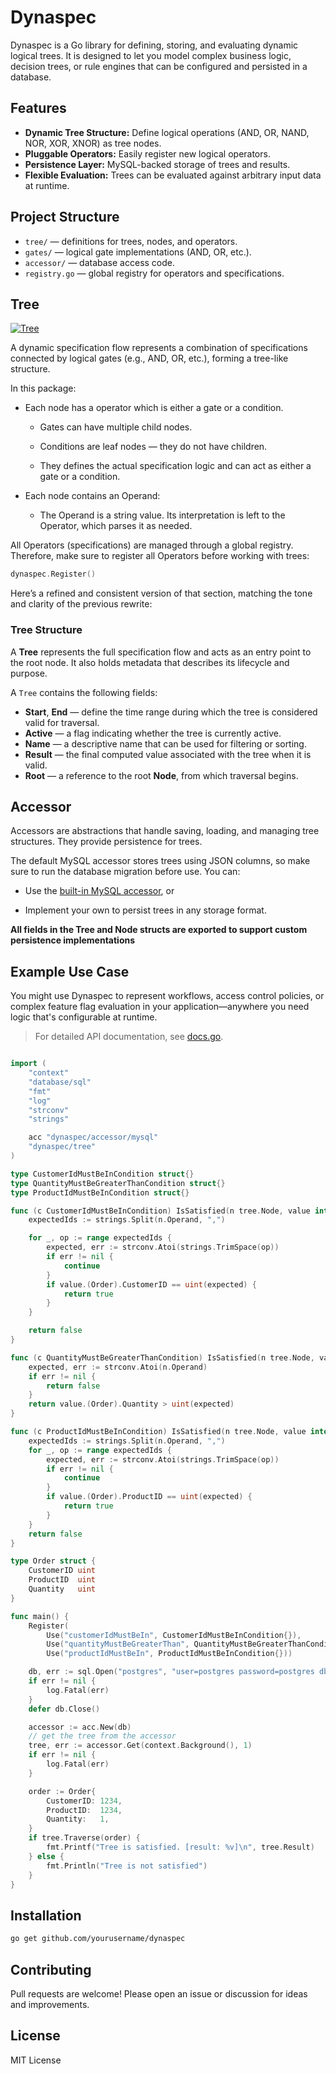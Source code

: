 # Dynaspec

Dynaspec is a Go library for defining, storing, and evaluating dynamic logical trees. It is designed to let you model complex business logic, decision trees, or rule engines that can be configured and persisted in a database.

## Features

- **Dynamic Tree Structure:** Define logical operations (AND, OR, NAND, NOR, XOR, XNOR) as tree nodes.
- **Pluggable Operators:** Easily register new logical operators.
- **Persistence Layer:** MySQL-backed storage of trees and results.
- **Flexible Evaluation:** Trees can be evaluated against arbitrary input data at runtime.

## Project Structure

- `tree/` — definitions for trees, nodes, and operators.
- `gates/` — logical gate implementations (AND, OR, etc.).
- `accessor/` — database access code.
- `registry.go` — global registry for operators and specifications.

## Tree

[![Tree](./diagram.png)](./diagram.png)

A dynamic specification flow represents a combination of specifications connected by logical gates (e.g., AND, OR, etc.), forming a tree-like structure.

In this package:

- Each node has a operator which is either a gate or a condition.

	- Gates can have multiple child nodes.

	- Conditions are leaf nodes — they do not have children.

	- They defines the actual specification logic and can act as either a gate or a condition.

- Each node contains an Operand:

	- The Operand is a string value. Its interpretation is left to the Operator, which parses it as needed.


All Operators (specifications) are managed through a global registry. Therefore, make sure to register all Operators before working with trees:

```go
dynaspec.Register()
```

Here’s a refined and consistent version of that section, matching the tone and clarity of the previous rewrite:

### Tree Structure

A **Tree** represents the full specification flow and acts as an entry point to the root node.
It also holds metadata that describes its lifecycle and purpose.

A `Tree` contains the following fields:

* **Start**, **End** — define the time range during which the tree is considered valid for traversal.
* **Active** — a flag indicating whether the tree is currently active.
* **Name** — a descriptive name that can be used for filtering or sorting.
* **Result** — the final computed value associated with the tree when it is valid.
* **Root** — a reference to the root **Node**, from which traversal begins.


## Accessor

Accessors are abstractions that handle saving, loading, and managing tree structures. They provide persistence for trees.

The default MySQL accessor stores trees using JSON columns, so make sure to run the database migration before use. You can:

- Use the [built-in MySQL accessor](../accessor/mysql/readme.md), or

- Implement your own to persist trees in any storage format.

**All fields in the Tree and Node structs are exported to support custom persistence implementations**


## Example Use Case

You might use Dynaspec to represent workflows, access control policies, or complex feature flag evaluation in your application—anywhere you need logic that's configurable at runtime.

> For detailed API documentation, see [docs.go](./docs.go).

```go

import (
	"context"
	"database/sql"
	"fmt"
	"log"
	"strconv"
	"strings"

	acc "dynaspec/accessor/mysql"
	"dynaspec/tree"
)

type CustomerIdMustBeInCondition struct{}
type QuantityMustBeGreaterThanCondition struct{}
type ProductIdMustBeInCondition struct{}

func (c CustomerIdMustBeInCondition) IsSatisfied(n tree.Node, value interface{}) bool {
	expectedIds := strings.Split(n.Operand, ",")

	for _, op := range expectedIds {
		expected, err := strconv.Atoi(strings.TrimSpace(op))
		if err != nil {
			continue
		}
		if value.(Order).CustomerID == uint(expected) {
			return true
		}
	}

	return false
}

func (c QuantityMustBeGreaterThanCondition) IsSatisfied(n tree.Node, value interface{}) bool {
	expected, err := strconv.Atoi(n.Operand)
	if err != nil {
		return false
	}
	return value.(Order).Quantity > uint(expected)
}

func (c ProductIdMustBeInCondition) IsSatisfied(n tree.Node, value interface{}) bool {
	expectedIds := strings.Split(n.Operand, ",")
	for _, op := range expectedIds {
		expected, err := strconv.Atoi(strings.TrimSpace(op))
		if err != nil {
			continue
		}
		if value.(Order).ProductID == uint(expected) {
			return true
		}
	}
	return false
}

type Order struct {
	CustomerID uint
	ProductID  uint
	Quantity   uint
}

func main() {
	Register(
		Use("customerIdMustBeIn", CustomerIdMustBeInCondition{}),
		Use("quantityMustBeGreaterThan", QuantityMustBeGreaterThanCondition{}),
		Use("productIdMustBeIn", ProductIdMustBeInCondition{}))

	db, err := sql.Open("postgres", "user=postgres password=postgres dbname=postgres sslmode=disable")
	if err != nil {
		log.Fatal(err)
	}
	defer db.Close()

	accessor := acc.New(db)
	// get the tree from the accessor
	tree, err := accessor.Get(context.Background(), 1)
	if err != nil {
		log.Fatal(err)
	}

	order := Order{
		CustomerID: 1234,
		ProductID:  1234,
		Quantity:   1,
	}
	if tree.Traverse(order) {
		fmt.Printf("Tree is satisfied. [result: %v]\n", tree.Result)
	} else {
		fmt.Println("Tree is not satisfied")
	}
}

```

## Installation

```bash
go get github.com/yourusername/dynaspec
```

## Contributing

Pull requests are welcome! Please open an issue or discussion for ideas and improvements.

## License

MIT License
